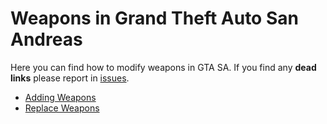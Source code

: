 # Weapons in Grand Theft Auto San Andreas

Here you can find how to modify weapons in GTA SA. If you find any **dead links** please report in [issues](https://github.com/Vampire-Lazy/modding-guides/issues).

- [Adding Weapons](https://www.youtube.com/watch?v=IOsIuoON_2E) 
- [Replace Weapons](https://www.youtube.com/watch?v=MwZZOZOfjUg)
